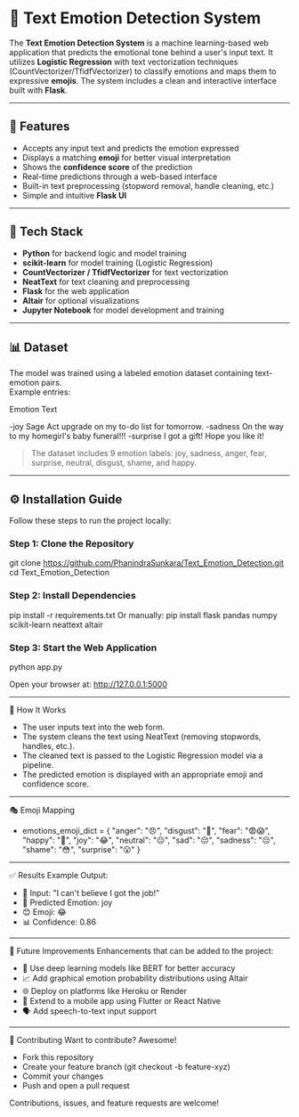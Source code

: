 # 🧠 Text Emotion Detection System

The **Text Emotion Detection System** is a machine learning-based web application that predicts the emotional tone behind a user's input text. It utilizes **Logistic Regression** with text vectorization techniques (CountVectorizer/TfidfVectorizer) to classify emotions and maps them to expressive **emojis**. The system includes a clean and interactive interface built with **Flask**.

---

## 🚀 Features

- Accepts any input text and predicts the emotion expressed
- Displays a matching **emoji** for better visual interpretation
- Shows the **confidence score** of the prediction
- Real-time predictions through a web-based interface
- Built-in text preprocessing (stopword removal, handle cleaning, etc.)
- Simple and intuitive **Flask UI**

---

## 🧰 Tech Stack

- **Python** for backend logic and model training
- **scikit-learn** for model training (Logistic Regression)
- **CountVectorizer / TfidfVectorizer** for text vectorization
- **NeatText** for text cleaning and preprocessing
- **Flask** for the web application
- **Altair** for optional visualizations
- **Jupyter Notebook** for model development and training

---

## 📊 Dataset

The model was trained using a labeled emotion dataset containing text-emotion pairs.  
Example entries:

Emotion Text

-joy Sage Act upgrade on my to-do list for tomorrow.
-sadness On the way to my homegirl's baby funeral!!!
-surprise I got a gift! Hope you like it!


> The dataset includes 9 emotion labels: joy, sadness, anger, fear, surprise, neutral, disgust, shame, and happy.

---

## ⚙️ Installation Guide

Follow these steps to run the project locally:

### Step 1: Clone the Repository
git clone https://github.com/PhanindraSunkara/Text_Emotion_Detection.git
cd Text_Emotion_Detection

### Step 2: Install Dependencies
pip install -r requirements.txt
Or manually:
pip install flask pandas numpy scikit-learn neattext altair

### Step 3: Start the Web Application
python app.py

Open your browser at: http://127.0.0.1:5000

---


🧠 How It Works
- The user inputs text into the web form.
- The system cleans the text using NeatText (removing stopwords, handles, etc.).
- The cleaned text is passed to the Logistic Regression model via a pipeline.
- The predicted emotion is displayed with an appropriate emoji and confidence score.

---

🎭 Emoji Mapping

- emotions_emoji_dict = {
    "anger": "😠", "disgust": "🤮", "fear": "😨😱", "happy": "🤗",
    "joy": "😂", "neutral": "😐", "sad": "😔", "sadness": "😔",
    "shame": "😳", "surprise": "😮"
 }

---

✅ Results
Example Output:

- 📝 Input: "I can't believe I got the job!"
- 🎯 Predicted Emotion: joy
- 😊 Emoji: 😂
- 📊 Confidence: 0.86

---

🔮 Future Improvements
Enhancements that can be added to the project:

- 🚀 Use deep learning models like BERT for better accuracy
- 📈 Add graphical emotion probability distributions using Altair
- 🌐 Deploy on platforms like Heroku or Render
- 📱 Extend to a mobile app using Flutter or React Native
- 🗣️ Add speech-to-text input support

---
🤝 Contributing
Want to contribute? Awesome!

- Fork this repository
- Create your feature branch (git checkout -b feature-xyz)
- Commit your changes
- Push and open a pull request

 Contributions, issues, and feature requests are welcome!
